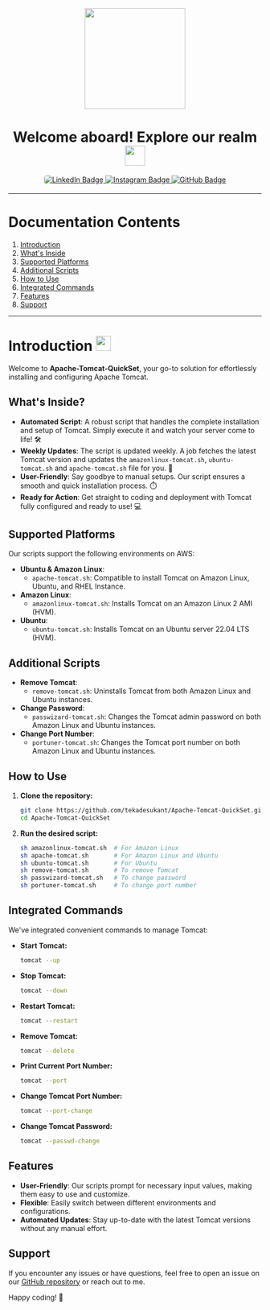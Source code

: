 
<div align="center">
  <img src="https://i.giphy.com/media/v1.Y2lkPTc5MGI3NjExYm5vaHRnaGpjbXl0M2V2ZGo4Y3E3ZDlua2tmaDZidHVyNTdyazY0NiZlcD12MV9pbnRlcm5hbF9naWZfYnlfaWQmY3Q9cw/KzJkzjggfGN5Py6nkT/giphy.gif" width="200"/>
</div>

<h1 align="center">
  <span class="bold">Welcome aboard! Explore our realm</span>
  <img src="https://media.giphy.com/media/WUlplcMpOCEmTGBtBW/giphy.gif" width="40px"/>
</h1>

<div id="badges" align="center">
  <a href="https://www.linkedin.com/in/tekade-sukant-3343bb252">
    <img src="https://img.shields.io/badge/LinkedIn-0A66C2?style=for-the-badge&logo=linkedin&logoColor=white" alt="LinkedIn Badge" style="border-radius: 5px;"/>
  </a>
  <a href="https://www.instagram.com/muschifresser/" target="_blank">
    <img src="https://img.shields.io/badge/Instagram-AA336A?style=for-the-badge&logo=instagram&logoColor=white" alt="Instagram Badge" style="margin-bottom: 5px;" />
  </a>
  <a href="https://github.com/tekadesukant">
    <img src="https://img.shields.io/badge/GitHub-purple?style=for-the-badge&logo=github&logoColor=white" alt="GitHub Badge"/>
  </a>
</div>

---

# Documentation Contents

1. [Introduction](#introduction)
2. [What's Inside](#whats-inside)
3. [Supported Platforms](#supported-platforms)
4. [Additional Scripts](#additional-scripts)
5. [How to Use](#how-to-use)
6. [Integrated Commands](#integrated-commands)
7. [Features](#features)
8. [Support](#support)

---

# Introduction <img src="https://media.giphy.com/media/WUlplcMpOCEmTGBtBW/giphy.gif" width="30">

Welcome to **Apache-Tomcat-QuickSet**, your go-to solution for effortlessly installing and configuring Apache Tomcat. 

## What's Inside?

- **Automated Script**: A robust script that handles the complete installation and setup of Tomcat. Simply execute it and watch your server come to life! 🛠️
- **Weekly Updates**: The script is updated weekly. A job fetches the latest Tomcat version and updates the `amazonlinux-tomcat.sh`, `ubuntu-tomcat.sh` and `apache-tomcat.sh` file for you. 🌟
- **User-Friendly**: Say goodbye to manual setups. Our script ensures a smooth and quick installation process. ⏱️
- **Ready for Action**: Get straight to coding and deployment with Tomcat fully configured and ready to use! 💻

## Supported Platforms

Our scripts support the following environments on AWS:

- **Ubuntu & Amazon Linux**:
  - `apache-tomcat.sh`: Compatible to install Tomcat on Amazon Linux, Ubuntu, and RHEL Instance.
- **Amazon Linux**:
  - `amazonlinux-tomcat.sh`: Installs Tomcat on an Amazon Linux 2 AMI (HVM).
- **Ubuntu**:
  - `ubuntu-tomcat.sh`: Installs Tomcat on an Ubuntu server 22.04 LTS (HVM).


## Additional Scripts

- **Remove Tomcat**:
  - `remove-tomcat.sh`: Uninstalls Tomcat from both Amazon Linux and Ubuntu instances.
- **Change Password**:
  - `passwizard-tomcat.sh`: Changes the Tomcat admin password on both Amazon Linux and Ubuntu instances.
- **Change Port Number**:
  - `portuner-tomcat.sh`: Changes the Tomcat port number on both Amazon Linux and Ubuntu instances.

## How to Use

1. **Clone the repository:**
   ```bash
   git clone https://github.com/tekadesukant/Apache-Tomcat-QuickSet.git
   cd Apache-Tomcat-QuickSet
   ```

2. **Run the desired script:**
   ```bash
   sh amazonlinux-tomcat.sh  # For Amazon Linux
   sh apache-tomcat.sh       # For Amazon Linux and Ubuntu
   sh ubuntu-tomcat.sh       # For Ubuntu
   sh remove-tomcat.sh       # To remove Tomcat
   sh passwizard-tomcat.sh   # To change password
   sh portuner-tomcat.sh     # To change port number
   ```

## Integrated Commands

We've integrated convenient commands to manage Tomcat:

- **Start Tomcat:**
  ```bash
  tomcat --up
  ```

- **Stop Tomcat:**
  ```bash
  tomcat --down
  ```

- **Restart Tomcat:**
  ```bash
  tomcat --restart
  ```

- **Remove Tomcat:**
  ```bash
  tomcat --delete
  ```

- **Print Current Port Number:**
  ```bash
  tomcat --port
  ```
  
- **Change Tomcat Port Number:**
  ```bash
  tomcat --port-change
  ```

- **Change Tomcat Password:**
  ```bash
  tomcat --passwd-change
  ```
  
## Features

- **User-Friendly**: Our scripts prompt for necessary input values, making them easy to use and customize.
- **Flexible**: Easily switch between different environments and configurations.
- **Automated Updates**: Stay up-to-date with the latest Tomcat versions without any manual effort.

## Support

If you encounter any issues or have questions, feel free to open an issue on our [GitHub repository](https://github.com/tekadesukant/Apache-Tomcat-QuickSet/issues) or reach out to me.

Happy coding! 🚀
